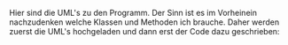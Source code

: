 Hier sind die UML's zu den Programm. Der Sinn ist es im Vorheinein nachzudenken welche Klassen und Methoden ich brauche. Daher werden zuerst die UML's hochgeladen und dann erst der Code dazu geschrieben:
